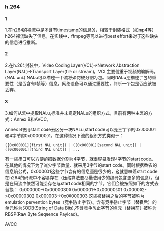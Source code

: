 ### h.264
#### 1
1.在h264的裸流中是不含有timestamp的信息的，相较于封装格式（如mp4等）h264裸流缺失了信息。在实践中，ffmpeg等可以进行best effort来对于这些缺失的信息进行推断。

#### 2
2.在h.264封装中，Video Coding Layer(VCL)->Network Abstraction Layer(NAL)->Transport Layer(file or stream)。VCL主要侧重于视频的编解码。(NAL unit) NALu可以描述一个流将如何被分割为包。同时NALu还描述了包的重要性（是否含有I帧等）信息，网络设备可以通过重要性，判断一个包是否应该被丢弃。

#### 3
3.如何从流中提取NALu,标准并未规定NALu的组织方式，目前有两种主流的方式：Annex B和AVCC。

Annex B使用start code去区分一块NALu,start code可以是三字节的0x000001和4字节的0x00000001。在这种情况下流的组织方式类似于：
```
([0x000001][first NAL unit]) | ([0x000001][second NAL unit]) | ([0x000001][third NAL unit]) | ...
```
有一些串口可以方便的把数据分割为4字节，就很容易发现4字节的start code。在其他的情况下为了减少字节数量，就采用3字节的start code。同时根据香农的信息熵公式，0x000001这些字节含有的信息量是很少的，这就意味着start code在h264的码流中不容易存在（压缩算法要尽量使用少的编码包含更多的信息）。但是在码流中依然可能会存在与start code相同的字节。它们会被按照如下的方式去替换：
0x000000->0x00000300
0x000001->0x00000301
0x000002->0x00000302
0x000003->0x00000303
这些被替换之后的字节被称为emulation pervention bytes（竞争防止字节）。含有竞争防止字节（替换后）的单元称为SODB(String of Data Bits),不含竞争防止字节的单元（替换前）被称为RBSP(Raw Byte Sequence Payload)。

AVCC